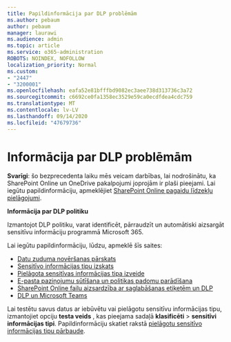 ```yaml
---
title: Papildinformācija par DLP problēmām
ms.author: pebaum
author: pebaum
manager: laurawi
ms.audience: admin
ms.topic: article
ms.service: o365-administration
ROBOTS: NOINDEX, NOFOLLOW
localization_priority: Normal
ms.custom:
- "2447"
- "3200001"
ms.openlocfilehash: eafa52e81bfffbd9082ec3aee738d313736c3a72
ms.sourcegitcommit: c6692ce0fa1358ec3529e59ca0ecdfdea4cdc759
ms.translationtype: MT
ms.contentlocale: lv-LV
ms.lasthandoff: 09/14/2020
ms.locfileid: "47679736"
---
```

# <a name="information-about-dlp-issues"></a>Informācija par DLP problēmām

**Svarīgi**: šo bezprecedenta laiku mēs veicam darbības, lai nodrošinātu, ka SharePoint Online un OneDrive pakalpojumi joprojām ir plaši pieejami. Lai iegūtu papildinformāciju, apmeklējiet [SharePoint Online pagaidu līdzekļu pielāgojumi](https://aka.ms/ODSPAdjustments).

**Informācija par DLP politiku**

Izmantojot DLP politiku, varat identificēt, pārraudzīt un automātiski aizsargāt sensitīvu informāciju programmā Microsoft 365.

Lai iegūtu papildinformāciju, lūdzu, apmeklē šīs saites:

- [Datu zuduma novēršanas pārskats](https://docs.microsoft.com/microsoft-365/compliance/data-loss-prevention-policies)
- [Sensitīvo informācijas tipu izskats](https://docs.microsoft.com/microsoft-365/compliance/sensitive-information-type-entity-definitions)
- [Pielāgota sensitīvas informācijas tipa izveide](https://docs.microsoft.com/microsoft-365/compliance/create-a-custom-sensitive-information-type)
- [E-pasta paziņojumu sūtīšana un politikas padomu parādīšana](https://docs.microsoft.com/microsoft-365/compliance/use-notifications-and-policy-tips)
- [SharePoint Online failu aizsardzība ar saglabāšanas etiķetēm un DLP](https://docs.microsoft.com/microsoft-365/compliance/protect-sharepoint-online-files-with-office-365-labels-and-dlp)
- [DLP un Microsoft Teams](https://docs.microsoft.com/microsoft-365/compliance/dlp-microsoft-teams)

Lai testētu savus datus ar iebūvētu vai pielāgotu sensitīvu informācijas tipu, izmantojiet opciju **testa veids** , kas pieejama sadaļā **klasificēti**  >  **sensitīvi informācijas tipi**. Papildinformāciju skatiet rakstā [pielāgotu sensitīvo informācijas tipu pārbaude](https://docs.microsoft.com/microsoft-365/compliance/create-a-custom-sensitive-information-type#create-custom-sensitive-information-types-in-the-security--compliance-center).